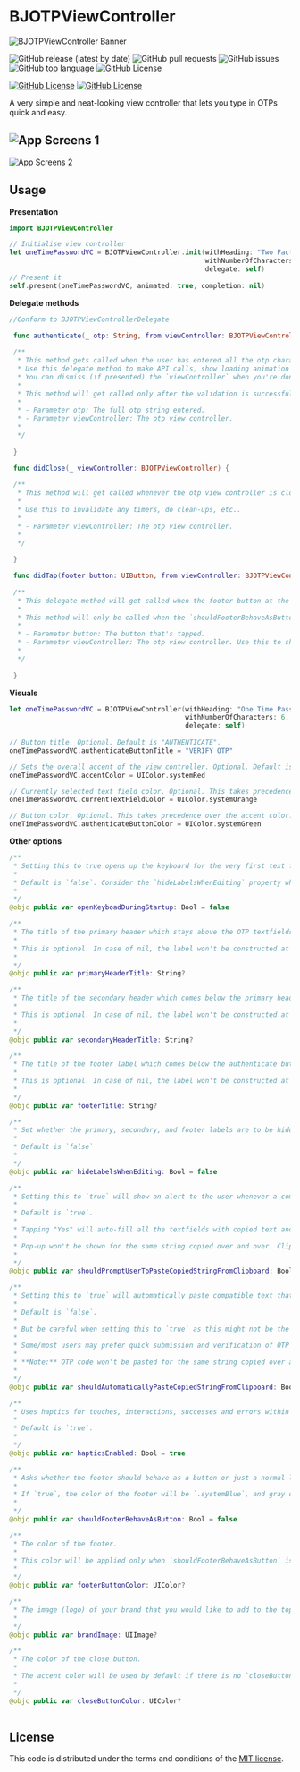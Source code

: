 # BJOTPViewController

![BJOTPViewController Banner](.banner.png)

![GitHub release (latest by date)](https://img.shields.io/github/v/release/BadhanGanesh/BJOTPViewController)
![GitHub pull requests](https://img.shields.io/github/issues-pr/BadhanGanesh/BJOTPViewController)
![GitHub issues](https://img.shields.io/github/issues/BadhanGanesh/BJOTPViewController)
![GitHub top language](https://img.shields.io/github/languages/top/BadhanGanesh/BJOTPViewController?color=green)
[![GitHub License](https://img.shields.io/github/license/BadhanGanesh/BJOTPViewController)](https://github.com/BadhanGanesh/BJOTPViewController/blob/master/LICENSE)

[![GitHub License](https://img.shields.io/static/v1?label=Profile&message=StackOverflow&color=orange)](https://stackoverflow.com/users/5912335/badhanganesh?tab=profile)
[![GitHub License](https://img.shields.io/twitter/follow/badhanganesh?style=social)](https://twitter.com/intent/follow?screen_name=badhanganesh)


A very simple and neat-looking view controller that lets you type in OTPs quick and easy.

![App Screens 1](.app_screens_1.png)
-----
![App Screens 2](.app_screens_2.png)


## Usage

**Presentation**

```swift
import BJOTPViewController

// Initialise view controller
let oneTimePasswordVC = BJOTPViewController.init(withHeading: "Two Factor Authentication",
                                                 withNumberOfCharacters: 6,
                                                 delegate: self)
// Present it
self.present(oneTimePasswordVC, animated: true, completion: nil)
```

**Delegate methods**

```swift
//Conform to BJOTPViewControllerDelegate

 func authenticate(_ otp: String, from viewController: BJOTPViewController) {
 
 /**
  * This method gets called when the user has entered all the otp characters and tapped the button.
  * Use this delegate method to make API calls, show loading animation in `viewController`, do whatever you want.
  * You can dismiss (if presented) the `viewController` when you're done.
  *
  * This method will get called only after the validation is successful, i.e., after the user has filled all the text fields.
  *
  * - Parameter otp: The full otp string entered.
  * - Parameter viewController: The otp view controller.
  *
  */
 
 }

 func didClose(_ viewController: BJOTPViewController) {
 
 /**
  * This method will get called whenever the otp view controller is closed, either by popping, dismissing, or tapping the close button.
  *
  * Use this to invalidate any timers, do clean-ups, etc..
  *
  * - Parameter viewController: The otp view controller.
  *
  */
  
 }

 func didTap(footer button: UIButton, from viewController: BJOTPViewController) {
 
 /**
  * This delegate method will get called when the footer button at the bottom is tapped. Use this to resend one time code from the server
  *
  * This method will only be called when the `shouldFooterBehaveAsButton` is `true`.
  *
  * - Parameter button: The button that's tapped.
  * - Parameter viewController: The otp view controller. Use this to show loaders, spinners, present any other view controllers on top etc..
  *
  */
  
 }
```

**Visuals**

```swift
let oneTimePasswordVC = BJOTPViewController(withHeading: "One Time Password",
                                            withNumberOfCharacters: 6,
                                            delegate: self)
                                            
// Button title. Optional. Default is "AUTHENTICATE".
oneTimePasswordVC.authenticateButtonTitle = "VERIFY OTP"

// Sets the overall accent of the view controller. Optional. Default is system blue.
oneTimePasswordVC.accentColor = UIColor.systemRed

// Currently selected text field color. Optional. This takes precedence over the accent color.
oneTimePasswordVC.currentTextFieldColor = UIColor.systemOrange

// Button color. Optional. This takes precedence over the accent color.
oneTimePasswordVC.authenticateButtonColor = UIColor.systemGreen
```

**Other options**

```swift
/**
 * Setting this to true opens up the keyboard for the very first text field.
 *
 * Default is `false`. Consider the `hideLabelsWhenEditing` property when setting this one to `true`, because when the keyboard is open as soon as the view controller is presented/pushed, if `hideLabelsWhenEditing` is `true`, the labels will be hidden initially as a result, and the user won't even know that the labels exist. It will be a better user experience if the user sees the labels initially since it guides them what to do. Choose wisely.
 *
 */
@objc public var openKeyboadDuringStartup: Bool = false

/**
 * The title of the primary header which stays above the OTP textfields.
 *
 * This is optional. In case of nil, the label won't be constructed at all. So make sure to set a string, or leave it as it is (`nil`). Changing this value after presenting or pushing `BJOTPViewController` won't have an effect; the label won't be constructed.
 *
 */
@objc public var primaryHeaderTitle: String?

/**
 * The title of the secondary header which comes below the primary header.
 *
 * This is optional. In case of nil, the label won't be constructed at all. So make sure to set a string, or leave it as it is (`nil`). Changing this value after presenting or pushing `BJOTPViewController` won't have an effect; the label won't be constructed.
 *
 */
@objc public var secondaryHeaderTitle: String?

/**
 * The title of the footer label which comes below the authenticate button.
 *
 * This is optional. In case of nil, the label won't be constructed at all. So make sure to set a string, or leave it as it is (`nil`). Changing this value after presenting or pushing `BJOTPViewController` won't have an effect; the label won't be constructed.
 *
 */
@objc public var footerTitle: String?

/**
 * Set whether the primary, secondary, and footer labels are to be hidden during editing, i.e., when the keyboard is open.
 *
 * Default is `false`
 *
 */
@objc public var hideLabelsWhenEditing: Bool = false

/**
 * Setting this to `true` will show an alert to the user whenever a compatible text is copied to clipboard asking whether or not to paste the same. Yes or No option will be provided.
 *
 * Default is `true`.
 *
 * Tapping "Yes" will auto-fill all the textfields with copied text and will call the `authenticate` delegate method.
 *
 * Pop-up won't be shown for the same string copied over and over. Clipboard will be checked when the app comes to foreground, and when the view controller's view finished appearing.
 *
 */
@objc public var shouldPromptUserToPasteCopiedStringFromClipboard: Bool = true

/**
 * Setting this to `true` will automatically paste compatible text that is present in the clipboard and call the `authenticate` delegate method without asking any questions. This property will take precedence over `shouldPromptUserToPasteCopiedStringFromClipboard` property.
 *
 * Default is `false`.
 *
 * But be careful when setting this to `true` as this might not be the best user experiece all the time. This does not gives the user the control of what code to paste.
 *
 * Some/most users may prefer quick submission and verification of OTP code without any extra clicks or taps. This saves a quite a few milliseconds from them.
 *
 * **Note:** OTP code won't be pasted for the same string copied over and over. Clipboard will be checked when the app comes to foreground, and when the view controller's view finished appearing.
 *
 */
@objc public var shouldAutomaticallyPasteCopiedStringFromClipboard: Bool = false

/**
 * Uses haptics for touches, interactions, successes and errors within the OTP view controller.
 *
 * Default is `true`.
 *
 */
@objc public var hapticsEnabled: Bool = true

/**
 * Asks whether the footer should behave as a button or just a normal label. Button will pass the action to the delegate method `didTap(footer button: UIButton)`.
 *
 * If `true`, the color of the footer will be `.systemBlue`, and gray otherwise. Default is `false`.
 *
 */
@objc public var shouldFooterBehaveAsButton: Bool = false

/**
 * The color of the footer.
 *
 * This color will be applied only when `shouldFooterBehaveAsButton` is set to `true`. Default gray color will be used otherwise. The accent color will be used by default if there is no `footerButtonColor` supplied.
 *
 */
@objc public var footerButtonColor: UIColor?

/**
 * The image (logo) of your brand that you would like to add to the top of the OTP UI
 *
 */
@objc public var brandImage: UIImage?

/**
 * The color of the close button.
 *
 * The accent color will be used by default if there is no `closeButtonColor` supplied.
 *
 */
@objc public var closeButtonColor: UIColor?
    
```


## License

This code is distributed under the terms and conditions of the [MIT license](LICENSE).
